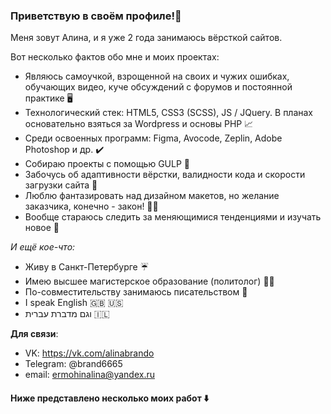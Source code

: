 ### Приветствую в своём профиле!:wave:

Меня зовут Алина, и я уже 2 года занимаюсь вёрсткой сайтов.

Вот несколько фактов обо мне и моих проектах: 

* Являюсь самоучкой, взрощенной на своих и чужих ошибках, обучающих видео, куче обсуждений c форумов и постоянной практике :desktop_computer:
* Технологический стек: HTML5, CSS3 (SCSS), JS / JQuery. В планах основательно взяться за Wordpress и основы PHP :chart_with_upwards_trend:
* Среди освоенных программ: Figma, Avocode, Zeplin, Adobe Photoshop и др. :heavy_check_mark:
* Собираю проекты с помощью GULP :cup_with_straw:
* Забочусь об адаптивности вёрстки, валидности кода и скорости загрузки сайта :microscope:
* Люблю фантазировать над дизайном макетов, но желание заказчика, конечно - закон! :bowing_woman:
* Вообще стараюсь следить за меняющимися тенденциями и изучать новое :gem:

_И ещё кое-что:_

* Живу в Санкт-Петербурге :umbrella:
* Имею высшее магистерское образование (политолог) :woman_student:
* По-совместительству занимаюсь писательством :pencil:
* I speak English :gb: :us:
* וגם מדברת עברית 	:israel:

__Для связи__:

* VK: https://vk.com/alinabrando
* Telegram: @brand6665
* email: ermohinalina@yandex.ru


#### Ниже представлено несколько моих работ :arrow_down:
